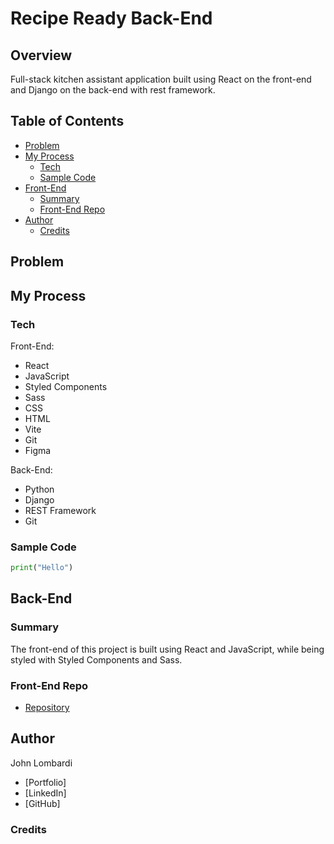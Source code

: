 # Recipe Ready Back-End

## Overview

Full-stack kitchen assistant application built using React on the front-end and Django on the back-end with rest framework.

## Table of Contents

- [Problem](#problem)
- [My Process](#my-process)
  - [Tech](#tech)
  - [Sample Code](#sample-code)
- [Front-End](#back-end)
  - [Summary](#summary)
  - [Front-End Repo](#back-end-repo)
- [Author](#author)
  - [Credits](#credits)

## Problem

## My Process

### Tech

Front-End:

- React
- JavaScript
- Styled Components
- Sass
- CSS
- HTML
- Vite
- Git
- Figma

Back-End:

- Python
- Django
- REST Framework
- Git

### Sample Code

```python
print("Hello")
```

## Back-End

### Summary

The front-end of this project is built using React and JavaScript, while being styled with Styled Components and Sass.

### Front-End Repo

- [Repository](https://github.com/johnlombardi389/recipe-ready)

## Author

John Lombardi

- [Portfolio]
- [LinkedIn]
- [GitHub]

### Credits
